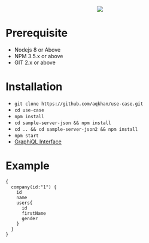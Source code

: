 <p align="center"> 
<img src="https://signatureteam.com/wp-content/themes/singature_theme/images/xsignature_logo.png.pagespeed.ic.gpF041yZfm.webp">
</p>

# Prerequisite
* Nodejs 8 or Above
* NPM 3.5.x or above
* GIT 2.x or above

# Installation
* `git clone https://github.com/aqkhan/use-case.git`
* `cd use-case`
* `npm install`
* `cd sample-server-json && npm install`
* `cd .. && cd sample-server-json2 && npm install`
* `npm start`
* [GraphiQL Interface](http://localhost:9999/graphql)

# Example
````
{
  company(id:"1") {
    id
    name
    users{
      id
      firstName
      gender
    }
  }
}
````